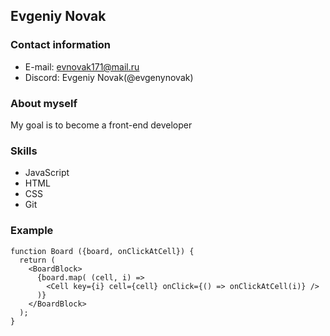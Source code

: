 ## Evgeniy Novak
### Contact information
* E-mail:  evnovak171@mail.ru
* Discord: Evgeniy Novak(@evgenynovak)
### About myself
My goal is to become a front-end developer
### Skills
* JavaScript
* HTML
* CSS
* Git
### Example 
```
function Board ({board, onClickAtCell}) {
  return (
    <BoardBlock>
      {board.map( (cell, i) =>
        <Cell key={i} cell={cell} onClick={() => onClickAtCell(i)} />
      )}
    </BoardBlock>
  );
}
```

